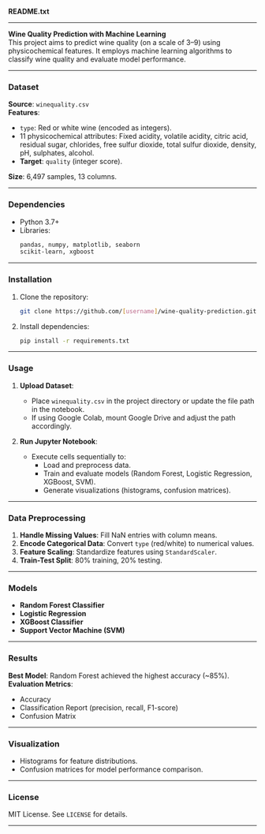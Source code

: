 **README.txt**

---

**Wine Quality Prediction with Machine Learning**  
This project aims to predict wine quality (on a scale of 3–9) using physicochemical features. It employs machine learning algorithms to classify wine quality and evaluate model performance.

---

### **Dataset**  
**Source**: `winequality.csv`  
**Features**:  
- `type`: Red or white wine (encoded as integers).  
- 11 physicochemical attributes: Fixed acidity, volatile acidity, citric acid, residual sugar, chlorides, free sulfur dioxide, total sulfur dioxide, density, pH, sulphates, alcohol.  
- **Target**: `quality` (integer score).  

**Size**: 6,497 samples, 13 columns.  

---

### **Dependencies**  
- Python 3.7+  
- Libraries:  
  ```bash
  pandas, numpy, matplotlib, seaborn  
  scikit-learn, xgboost  
  ```

---

### **Installation**  
1. Clone the repository:  
   ```bash
   git clone https://github.com/[username]/wine-quality-prediction.git  
   ```
2. Install dependencies:  
   ```bash
   pip install -r requirements.txt  
   ```

---

### **Usage**  
1. **Upload Dataset**:  
   - Place `winequality.csv` in the project directory or update the file path in the notebook.  
   - If using Google Colab, mount Google Drive and adjust the path accordingly.  

2. **Run Jupyter Notebook**:  
   - Execute cells sequentially to:  
     - Load and preprocess data.  
     - Train and evaluate models (Random Forest, Logistic Regression, XGBoost, SVM).  
     - Generate visualizations (histograms, confusion matrices).  

---

### **Data Preprocessing**  
1. **Handle Missing Values**: Fill NaN entries with column means.  
2. **Encode Categorical Data**: Convert `type` (red/white) to numerical values.  
3. **Feature Scaling**: Standardize features using `StandardScaler`.  
4. **Train-Test Split**: 80% training, 20% testing.  

---

### **Models**  
- **Random Forest Classifier**  
- **Logistic Regression**  
- **XGBoost Classifier**  
- **Support Vector Machine (SVM)**  

---

### **Results**  
**Best Model**: Random Forest achieved the highest accuracy (~85%).  
**Evaluation Metrics**:  
- Accuracy  
- Classification Report (precision, recall, F1-score)  
- Confusion Matrix  

---

### **Visualization**  
- Histograms for feature distributions.  
- Confusion matrices for model performance comparison.  

---

### **License**  
MIT License. See `LICENSE` for details.  

---

